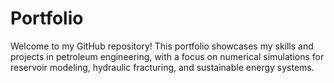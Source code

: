# Portfolio
Welcome to my GitHub repository! This portfolio showcases my skills and projects in petroleum engineering, with a focus on numerical simulations for reservoir modeling, hydraulic fracturing, and sustainable energy systems.
